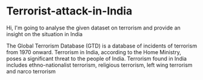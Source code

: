 # Terrorist-attack-in-India
Hi, I'm going to analyse the given dataset on terrorism and provide an insight on the situation in India

The Global Terrorism Database (GTD) is a database of incidents of terrorism from 1970 onward. Terrorism in India, according to the Home Ministry, poses a significant threat to the people of India. Terrorism found in India includes ethno-nationalist terrorism, religious terrorism, left wing terrorism and narco terrorism
